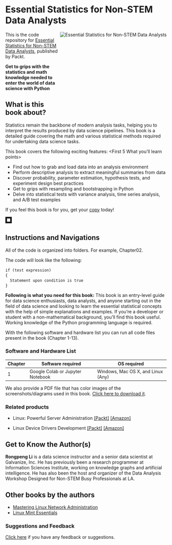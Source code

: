 # Essential Statistics for Non-STEM Data Analysts

<a href="https://www.packtpub.com/product/essential-statistics-for-non-stem-data-analysts/9781838984847"><img src="https://static.packt-cdn.com/products/9781838984847/cover/smaller" alt="Essential Statistics for Non-STEM Data Analysts" height="256px" align="right"></a>

This is the code repository for [Essential Statistics for Non-STEM Data Analysts](https://www.packtpub.com/product/essential-statistics-for-non-stem-data-analysts/9781838984847), published by Packt.

**Get to grips with the statistics and math knowledge needed to enter the world of data science with Python**

## What is this book about?
Statistics remain the backbone of modern analysis tasks, helping you to interpret the results produced by data science pipelines. This book is a detailed guide covering the math and various statistical methods required for undertaking data science tasks.

This book covers the following exciting features: <First 5 What you'll learn points>
* Find out how to grab and load data into an analysis environment
* Perform descriptive analysis to extract meaningful summaries from data
* Discover probability, parameter estimation, hypothesis tests, and experiment design best practices
* Get to grips with resampling and bootstrapping in Python
* Delve into statistical tests with variance analysis, time series analysis, and A/B test examples

If you feel this book is for you, get your [copy](https://www.amazon.com/dp/1838984844) today!

<a href="https://www.packtpub.com/?utm_source=github&utm_medium=banner&utm_campaign=GitHubBanner"><img src="https://raw.githubusercontent.com/PacktPublishing/GitHub/master/GitHub.png" 
alt="https://www.packtpub.com/" border="5" /></a>


## Instructions and Navigations
All of the code is organized into folders. For example, Chapter02.

The code will look like the following:
```
if (test expression)
{
  Statement upon condition is true
}
```

**Following is what you need for this book:**
This book is an entry-level guide for data science enthusiasts, data analysts, and anyone starting out in the field of data science and looking to learn the essential statistical concepts with the help of simple explanations and examples. If you’re a developer or student with a non-mathematical background, you’ll find this book useful. Working knowledge of the Python programming language is required.

With the following software and hardware list you can run all code files present in the book (Chapter 1-13).

### Software and Hardware List

| Chapter  | Software required                   | OS required                        |
| -------- | ------------------------------------| -----------------------------------|
| 1        | Google Colab or Jupyter Notebook                  | Windows, Mac OS X, and Linux (Any) |



We also provide a PDF file that has color images of the screenshots/diagrams used in this book. [Click here to download it](https://static.packt-cdn.com/downloads/9781838984847_ColorImages.pdf).


### Related products <Other books you may enjoy>
* Linux: Powerful Server Administration [[Packt]](https://www.packtpub.com/networking-and-servers/linux-powerful-server-administration?utm_source=github&utm_medium=repository&utm_campaign=9781788293778) [[Amazon]](https://www.amazon.com/dp/1788293770)

* Linux Device Drivers Development [[Packt]](https://www.packtpub.com/networking-and-servers/linux-device-drivers-development?utm_source=github&utm_medium=repository&utm_campaign=9781785280009) [[Amazon]](https://www.amazon.com/dp/1788293770)

## Get to Know the Author(s)
**Rongpeng Li**
is a data science instructor and a senior data scientist at Galvanize, Inc. He has previously been a research programmer at Information Sciences Institute, working on knowledge graphs and artificial intelligence. He has also been the host and organizer of the Data Analysis Workshop Designed for Non-STEM Busy Professionals at LA.


## Other books by the authors
* [Mastering Linux Network Administration](https://www.packtpub.com/networking-and-servers/mastering-linux-network-administration?utm_source=github&utm_medium=repository&utm_campaign=9781784399597)
* [Linux Mint Essentials](https://www.packtpub.com/networking-and-servers/linux-mint-essentials?utm_source=github&utm_medium=repository&utm_campaign=9781782168157)

### Suggestions and Feedback
[Click here](https://docs.google.com/forms/d/e/1FAIpQLSdy7dATC6QmEL81FIUuymZ0Wy9vH1jHkvpY57OiMeKGqib_Ow/viewform) if you have any feedback or suggestions.
